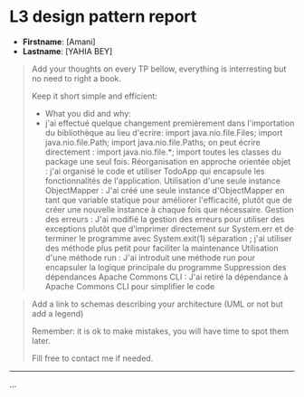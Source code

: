 # L3 design pattern report

- **Firstname**: [Amani]
- **Lastname**: [YAHIA BEY]


> Add your thoughts on every TP bellow, everything is interresting but no need to right a book.
> 
> Keep it short simple and efficient:
> - What you did and why:
> - j'ai effectué quelque changement premièrement dans l'importation du bibliothèque au lieu d'ecrire:
import java.nio.file.Files;
import java.nio.file.Path;
import java.nio.file.Paths;
on peut écrire directement : import java.nio.file.*; import toutes les classes du package une seul fois.
>Réorganisation en approche orientée objet : j'ai organisé le code et utiliser TodoApp qui encapsule les fonctionnalités de l'application.
>Utilisation d'une seule instance ObjectMapper : J'ai créé une seule instance d'ObjectMapper en tant que variable statique pour améliorer l'efficacité, plutôt que de créer une nouvelle instance à chaque fois que nécessaire.
>Gestion des erreurs : J'ai modifié la gestion des erreurs pour utiliser des exceptions plutôt que d'imprimer directement sur System.err et de terminer le programme avec System.exit(1)
>séparation ; j'ai utiliser des méthode plus petit pour faciliter la maintenance
>Utilisation d'une méthode run : J'ai introduit une méthode run pour encapsuler la logique principale du programme
>Suppression des dépendances Apache Commons CLI : J'ai retiré la dépendance à Apache Commons CLI pour simplifier le code

> Add a link to schemas describing your architecture (UML or not but add a legend)
> 
> Remember: it is ok to make mistakes, you will have time to spot them later.
> 
> Fill free to contact me if needed.

---
...
